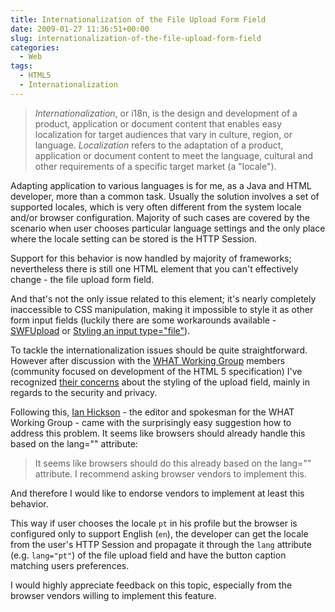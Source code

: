```yaml
---
title: Internationalization of the File Upload Form Field
date: 2009-01-27 11:36:51+00:00
slug: internationalization-of-the-file-upload-form-field
categories:
  - Web
tags:
  - HTML5
  - Internationalization
---
```


> _Internationalization_, or i18n, is the design and development of a product, application or document content that enables easy localization for target audiences that vary in culture, region, or language. _Localization_ refers to the adaptation of a product, application or document content to meet the language, cultural and other requirements of a specific target market (a "locale").

Adapting application to various languages is for me, as a Java and HTML developer, more than a common task. Usually the solution involves a set of supported locales, which is very often different from the system locale and/or browser configuration. Majority of such cases are covered by the scenario when user chooses particular language settings and the only place where the locale setting can be stored is the HTTP Session.

Support for this behavior is now handled by majority of frameworks; nevertheless there is still one HTML element that you can't effectively change - the file upload form field.

<!--more-->

And that's not the only issue related to this element; it's nearly completely inaccessible to CSS manipulation, making it impossible to style it as other form input fields (luckily there are some workarounds available - [SWFUpload](http://swfupload.org/) or [Styling an input type="file"](http://www.quirksmode.org/dom/inputfile.html)).

To tackle the internationalization issues should be quite straightforward. However after discussion with the [WHAT Working Group](http://www.whatwg.org/) members (community focused on development of the HTML 5 specification) I've recognized [their concerns](http://lists.whatwg.org/pipermail/whatwg-whatwg.org/2008-November/017030.html) about the styling of the upload field, mainly in regards to the security and privacy.

Following this, [Ian Hickson](http://ian.hixie.ch/) - the editor and spokesman for the WHAT Working Group - came with the surprisingly easy suggestion how to address this problem. It seems like browsers should already handle this based on the lang="" attribute:

> It seems like browsers should do this already based on the lang="" attribute. I recommend asking browser vendors to implement this.

And therefore I would like to endorse vendors to implement at least this behavior.

This way if user chooses the locale `pt` in his profile but the browser is configured only to support English (`en`), the developer can get the locale from the user's HTTP Session and propagate it through the `lang` attribute (e.g. `lang="pt"`) of the file upload field and have the button caption matching users preferences.

I would highly appreciate feedback on this topic, especially from the browser vendors willing to implement this feature.
